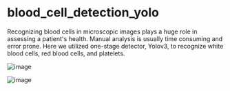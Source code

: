 # blood_cell_detection_yolo

Recognizing blood cells in microscopic images plays a huge role in assessing a patient's health. Manual analysis is usually time consuming and error prone. Here we utilized one-stage detector, Yolov3, to recognize white blood cells, red blood cells, and platelets.

![image](https://user-images.githubusercontent.com/24762837/134982630-d69529ec-5e5b-43a8-9a66-937f17be898a.png)

![image](https://user-images.githubusercontent.com/24762837/134982675-f02fdb56-9750-4e3b-8a01-701c64c5a8fd.png)
